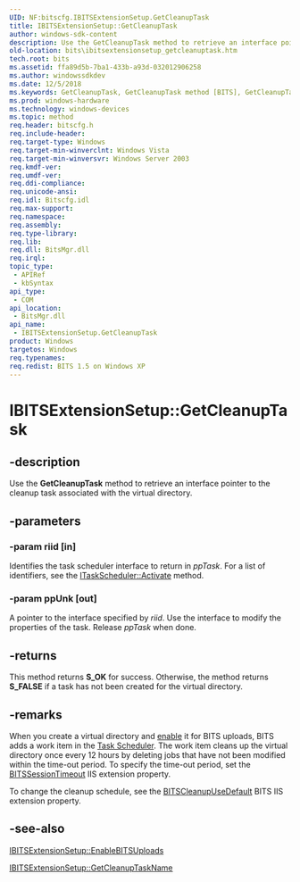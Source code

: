 ```yaml
---
UID: NF:bitscfg.IBITSExtensionSetup.GetCleanupTask
title: IBITSExtensionSetup::GetCleanupTask
author: windows-sdk-content
description: Use the GetCleanupTask method to retrieve an interface pointer to the cleanup task associated with the virtual directory.
old-location: bits\ibitsextensionsetup_getcleanuptask.htm
tech.root: bits
ms.assetid: ffa89d5b-7ba1-433b-a93d-032012906258
ms.author: windowssdkdev
ms.date: 12/5/2018
ms.keywords: GetCleanupTask, GetCleanupTask method [BITS], GetCleanupTask method [BITS],IBITSExtensionSetup interface, IBITSExtensionSetup interface [BITS],GetCleanupTask method, IBITSExtensionSetup.GetCleanupTask, IBITSExtensionSetup::GetCleanupTask, _drz_ibitsextensionsetup_getcleanuptask, bits.ibitsextensionsetup_getcleanuptask, bitscfg/IBITSExtensionSetup::GetCleanupTask
ms.prod: windows-hardware
ms.technology: windows-devices
ms.topic: method
req.header: bitscfg.h
req.include-header: 
req.target-type: Windows
req.target-min-winverclnt: Windows Vista
req.target-min-winversvr: Windows Server 2003
req.kmdf-ver: 
req.umdf-ver: 
req.ddi-compliance: 
req.unicode-ansi: 
req.idl: Bitscfg.idl
req.max-support: 
req.namespace: 
req.assembly: 
req.type-library: 
req.lib: 
req.dll: BitsMgr.dll
req.irql: 
topic_type:
 - APIRef
 - kbSyntax
api_type:
 - COM
api_location:
 - BitsMgr.dll
api_name:
 - IBITSExtensionSetup.GetCleanupTask
product: Windows
targetos: Windows
req.typenames: 
req.redist: BITS 1.5 on Windows XP
---
```


# IBITSExtensionSetup::GetCleanupTask


## -description


Use the 
<b>GetCleanupTask</b> method to retrieve an interface pointer to the cleanup task associated with the virtual directory.


## -parameters




### -param riid [in]

Identifies the task scheduler interface to return in <i>ppTask</i>. For a list of identifiers, see the 
<a href="https://msdn.microsoft.com/27391e34-8632-4ab5-9d6e-d2fde7942f80">ITaskScheduler::Activate</a> method.


### -param ppUnk [out]

A pointer to the interface specified by <i>riid</i>. Use the interface to modify the properties of the task. Release <i>ppTask</i> when done.


## -returns



This method returns <b>S_OK</b> for success. Otherwise, the method returns <b>S_FALSE</b> if a task has not been created for the virtual directory.




## -remarks



When you create a virtual directory and 
<a href="https://msdn.microsoft.com/5b68dea2-f9a7-4a99-93d3-62c4f24b769f">enable</a> it for BITS uploads, BITS adds a work item in the 
<a href="https://msdn.microsoft.com/15970a51-c139-48b8-b82b-605728d0f386">Task Scheduler</a>. The work item cleans up the virtual directory once every 12 hours by deleting jobs that have not been modified within the time-out period. To specify the time-out period, set the 
<a href="https://msdn.microsoft.com/08a40cc1-ec6d-4b65-971a-15c7b06df148">BITSSessionTimeout</a> IIS extension property.

To change the cleanup schedule, see the <a href="https://msdn.microsoft.com/08a40cc1-ec6d-4b65-971a-15c7b06df148">BITSCleanupUseDefault</a> BITS IIS extension property.




## -see-also




<a href="https://msdn.microsoft.com/5b68dea2-f9a7-4a99-93d3-62c4f24b769f">IBITSExtensionSetup::EnableBITSUploads</a>



<a href="https://msdn.microsoft.com/edca833f-16ec-40c7-a3d8-f893a635b8e2">IBITSExtensionSetup::GetCleanupTaskName</a>
 

 

